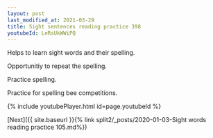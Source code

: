 ```yaml
---
layout: post
last_modified_at: 2021-03-29
title: Sight sentences reading practice 398
youtubeId: LeRsUkWWiPQ
---
```

 
 
Helps to learn sight words and their spelling.

Opportunitiy to repeat the spelling. 

Practice spelling. 
 
Practice for spelling bee competitions. 
 
{% include youtubePlayer.html id=page.youtubeId %}
 
 

[Next]({{ site.baseurl }}{% link  split2/_posts/2020-01-03-Sight words reading practice 105.md%})
 
